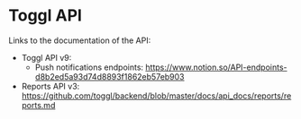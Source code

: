 # Toggl API

Links to the documentation of the API:
- Toggl API v9:
  - Push notifications endpoints: https://www.notion.so/API-endpoints-d8b2ed5a93d74d8893f1862eb57eb903
- Reports API v3: https://github.com/toggl/backend/blob/master/docs/api_docs/reports/reports.md
